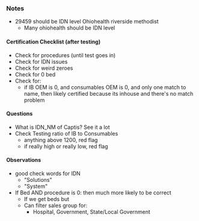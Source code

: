 
### Notes
- 29459 should be IDN level Ohiohealth riverside methodist
	- Many ohiohealth should be IDN level

#### Certification Checklist (after testing)
- Check for procedures (until test goes in)
- Check for IDN issues
- Check for weird zeroes
- Check for 0 bed
- Check for:
	- if IB OEM is 0, and consumables OEM is 0, and only one match to name, then likely certified because its inhouse and there's no match problem

#### Questions
- What is IDN_NM of Captis? See it a lot
- Check Testing ratio of IB to Consumables
	- anything above 1200, red flag
	- if really high or really low, red flag


#### Observations
- good check words for IDN 
	- "Solutions"
	- "System"
- If Bed AND procedure is 0: then much more likely to be correct
	- If we get beds but 
	- Can filter sales group for:
		- Hospital, Government, State/Local Government